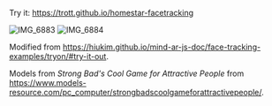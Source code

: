 Try it: https://trott.github.io/homestar-facetracking


![IMG_6883](https://user-images.githubusercontent.com/718899/173245204-e633e42e-47d3-4d26-9f1b-ff111143052c.jpeg) ![IMG_6884](https://user-images.githubusercontent.com/718899/173245207-424eef02-0171-44f0-b541-0fa875352bf2.jpeg)

Modified from <https://hiukim.github.io/mind-ar-js-doc/face-tracking-examples/tryon/#try-it-out>.

Models from _Strong Bad's Cool Game for Attractive People_ from <https://www.models-resource.com/pc_computer/strongbadscoolgameforattractivepeople/>.
